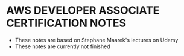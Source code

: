 # AWS DEVELOPER ASSOCIATE CERTIFICATION NOTES
 - These notes are based on Stephane Maarek's lectures on Udemy
 - These notes are currently not finished